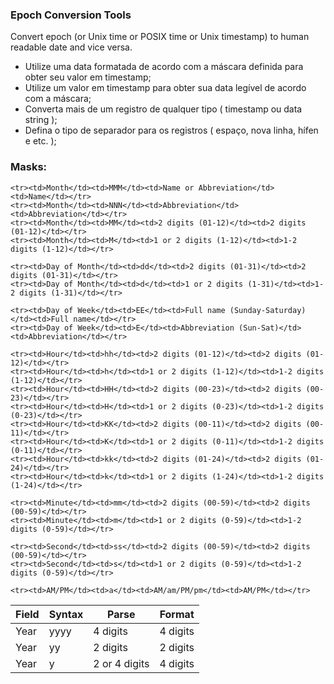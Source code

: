 ### Epoch Conversion Tools

Convert epoch (or Unix time or POSIX time or Unix timestamp) to human readable date and vice versa.

* Utilize uma data formatada de acordo com a máscara definida para obter seu valor em timestamp;
* Utilize um  valor em timestamp para obter sua data legível de acordo com a máscara;
* Converta mais de um registro de qualquer tipo ( timestamp ou data string );
* Defina o tipo de separador para os registros ( espaço, nova linha, hífen e etc. );


 

### Masks:
<table>
<thead>
	<tr>
		<th>Field</th>
		<th>Syntax</th>
		<th>Parse</th>
		<th>Format</th>
	</tr>
</thead>
<tbody>
	<tr><td>Year</td><td>yyyy</td><td>4 digits</td><td>4 digits</td></tr>
	<tr><td>Year</td><td>yy</td><td>2 digits</td><td>2 digits</td></tr>
	<tr><td>Year</td><td>y</td><td>2 or 4 digits</td><td>4 digits</td></tr>

	<tr><td>Month</td><td>MMM</td><td>Name or Abbreviation</td><td>Name</td></tr>
	<tr><td>Month</td><td>NNN</td><td>Abbreviation</td><td>Abbreviation</td></tr>
	<tr><td>Month</td><td>MM</td><td>2 digits (01-12)</td><td>2 digits (01-12)</td></tr>
	<tr><td>Month</td><td>M</td><td>1 or 2 digits (1-12)</td><td>1-2 digits (1-12)</td></tr>
	
	<tr><td>Day of Month</td><td>dd</td><td>2 digits (01-31)</td><td>2 digits (01-31)</td></tr>
	<tr><td>Day of Month</td><td>d</td><td>1 or 2 digits (1-31)</td><td>1-2 digits (1-31)</td></tr>

	<tr><td>Day of Week</td><td>EE</td><td>Full name (Sunday-Saturday)</td><td>Full name</td></tr>
	<tr><td>Day of Week</td><td>E</td><td>Abbreviation (Sun-Sat)</td><td>Abbreviation</td></tr>

	<tr><td>Hour</td><td>hh</td><td>2 digits (01-12)</td><td>2 digits (01-12)</td></tr>
	<tr><td>Hour</td><td>h</td><td>1 or 2 digits (1-12)</td><td>1-2 digits (1-12)</td></tr>
	<tr><td>Hour</td><td>HH</td><td>2 digits (00-23)</td><td>2 digits (00-23)</td></tr>
	<tr><td>Hour</td><td>H</td><td>1 or 2 digits (0-23)</td><td>1-2 digits (0-23)</td></tr>
	<tr><td>Hour</td><td>KK</td><td>2 digits (00-11)</td><td>2 digits (00-11)</td></tr>
	<tr><td>Hour</td><td>K</td><td>1 or 2 digits (0-11)</td><td>1-2 digits (0-11)</td></tr>
	<tr><td>Hour</td><td>kk</td><td>2 digits (01-24)</td><td>2 digits (01-24)</td></tr>
	<tr><td>Hour</td><td>k</td><td>1 or 2 digits (1-24)</td><td>1-2 digits (1-24)</td></tr>
	
	<tr><td>Minute</td><td>mm</td><td>2 digits (00-59)</td><td>2 digits (00-59)</td></tr>
	<tr><td>Minute</td><td>m</td><td>1 or 2 digits (0-59)</td><td>1-2 digits (0-59)</td></tr>

	<tr><td>Second</td><td>ss</td><td>2 digits (00-59)</td><td>2 digits (00-59)</td></tr>
	<tr><td>Second</td><td>s</td><td>1 or 2 digits (0-59)</td><td>1-2 digits (0-59)</td></tr>

	<tr><td>AM/PM</td><td>a</td><td>AM/am/PM/pm</td><td>AM/PM</td></tr>
</tbody>
</table>



